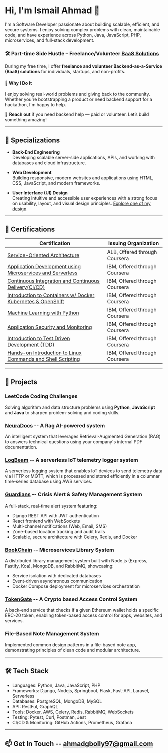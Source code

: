 # Hi, I'm Ismail Ahmad 👋

I'm a Software Developer passionate about building scalable, efficient, and secure systems. I enjoy solving complex problems with clean, maintainable code, and have experience across Python, Java, JavaScript, PHP, microservices, and full-stack development.

### 🛠️ Part-time Side Hustle – Freelance/Volunteer [BaaS Solutions](https://baas.tbcsolutions.pro/)

During my free time, I offer **freelance and volunteer Backend-as-a-Service (BaaS) solutions** for individuals, startups, and non-profits.

#### 🔹 Why I Do It
I enjoy solving real-world problems and giving back to the community. Whether you're bootstrapping a product or need backend support for a hackathon, I'm happy to help.

📩 **Reach out** if you need backend help — paid or volunteer. Let’s build something amazing!

---

## 🎯 Specializations

- **Back-End Engineering**  
  Developing scalable server-side applications, APIs, and working with databases and cloud infrastructure.

- **Web Development**  
  Building responsive, modern websites and applications using HTML, CSS, JavaScript, and modern frameworks.

- **User Interface (UI) Design**  
  Creating intuitive and accessible user experiences with a strong focus on usability, layout, and visual design principles.
  [Explore one of my design](https://bit.ly/3GoXQrP)

---

## 📜 Certifications

| Certification | Issuing Organization |
|---------------|-----------------------|
| [Service-Oriented Architecture](https://coursera.org/share/4f77aa414d44dcf8c666185b587c2cd2) | ALB, Offered through Coursera |
| [Application Development using Microservices and Serverless](https://coursera.org/share/0c289c2e336c683b8a6b3bdac2f1c637) | IBM, Offered through Coursera |
| [Continuous Integration and Continuous Delivery(CI/CD)](https://coursera.org/verify/3PHHNRRQ2ZK5) | IBM, Offered through Coursera |
| [Introduction to Containers w/ Docker, Kubernetes & OpenShift](https://coursera.org/verify/ZVPEFFNUXB6G) | IBM, Offered through Coursera |
| [Machine Learning with Python](https://coursera.org/share/049f7d412470b928ffe8d9d7abbd6a27) | IBM, Offered through Coursera |
| [Application Security and Monitoring](https://coursera.org/verify/ZP43JNUN85RF) | IBM, Offered through Coursera |
| [Introduction to Test Driven Development (TDD)](https://coursera.org/verify/KBK39PDJNDR2) | IBM, Offered through Coursera |
| [Hands-on Introduction to Linux Commands and Shell Scripting](https://coursera.org/verify/SQUCKN795LHA) | IBM, Offered through Coursera |

---

## 🚀 Projects

### LeetCode Coding Challenges  
Solving algorithm and data structure problems using **Python**, **JavaScript** and **Java** to sharpen problem-solving and coding skills.

### [NeuraDocs](https://sneezyg.github.io/NeuraDocs) -- A Rag AI-powered system
An intelligent system that leverages Retrieval-Augmented Generation (RAG) to answers technical questions using your company's internal PDF documentation.

### [LogBeam](https://sneezyg.github.io/LogBeam) -- A serverless IoT telemetry logger system 
A serverless logging system that enables IoT devices to send telemetry data via HTTP or MQTT, which is processed and stored efficiently in a columnar time-series database using AWS services.

### [Guardians](https://sneezyg.github.io/pinger-page) -- Crisis Alert & Safety Management System  
A full-stack, real-time alert system featuring:
- Django REST API with JWT authentication  
- React frontend with WebSockets  
- Multi-channel notifications (Web, Email, SMS)  
- Zone-based location tracking and audit trails  
- Scalable, secure architecture with Celery, Redis, and Docker  

### [BookChain](https://sneezyg.github.io/micro-page) -- Microservices Library System  
A distributed library management system built with Node.js (Express, Fastify, Koa), MongoDB, and RabbitMQ, showcasing:
- Service isolation with dedicated databases  
- Event-driven asynchronous communication  
- Docker Compose deployment for microservices orchestration  

### [TokenGate](https://sneezyg.github.io/TokenGate) -- A Crypto based Access Control System
A back-end service that checks if a given Ethereum wallet holds a specific ERC-20 token, enabling token-based access control for apps, websites, and services.

### File-Based Note Management System
Implemented common design patterns in a file-based note app, demonstrating principles of clean code and modular architecture.

---

## 🛠️ Tech Stack

- Languages: Python, Java, JavaScript, PHP
- Frameworks: Django, Nodejs, Springboot, Flask, Fast-API, Laravel, Serverless
- Databases: PostgreSQL, MongoDB, MySQL
- API: RestFul, GraphQL 
- Tools: Docker, AWS, Celery, Redis, RabbitMQ, WebSockets  
- Testing: Pytest, Curl, Postman, Jest 
- CI/CD & Monitoring: GitHub Actions, Prometheus, Grafana  

---

## 📫 Get In Touch -- ahmadgbolly97@gmail.com
